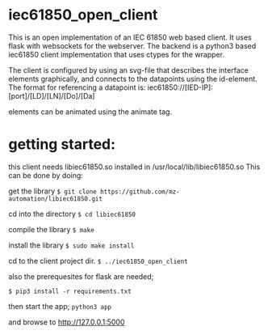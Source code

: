 # iec61850_open_client

This is an open implementation of an IEC 61850 web based client. It uses flask with websockets for the webserver.
The backend is a python3 based iec61850 client implementation that uses ctypes for the wrapper.

The client is configured by using an svg-file
that describes the interface elements graphically, and connects to the datapoints using the id-element.
The format for referencing a datapoint is: iec61850://[IED-IP]:[port]/[LD]/[LN]/[Do]/[Da]

elements can be animated using the animate tag.


# getting started:

this client needs libiec61850.so installed in /usr/local/lib/libiec61850.so This can be done by doing:

get  the library
`$ git clone https://github.com/mz-automation/libiec61850.git`

cd into the directory
`$ cd libiec61850`

compile the library
`$ make`

install the library
`$ sudo make install`

cd to the client project dir.
`$ ../iec61850_open_client`

also the prerequesites for flask are needed;

`$ pip3 install -r requirements.txt`

then start the app;
`python3 app`

and browse to http://127.0.0.1:5000
